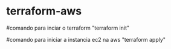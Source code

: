 # terraform-aws

#comando para inciar o terraform "terraform init"

#comando para iniciar a instancia ec2 na aws "terraform apply"
